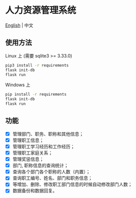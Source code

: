 # 人力资源管理系统

[English](README.md) | 中文

## 使用方法

Linux 上 (需要 sqlite3 >= 3.33.0)

```bash
pip3 install -r requirements
flask init-db
flask run
```

Windows 上

```bash
pip install -r requirements
flask init-db
flask run
```

## 功能

- [x] 管理部门、职务、职称和其他信息；
- [x] 管理职工信息；
- [x] 管理职工学习经历和工作经历；
- [x] 管理职工家庭关系；
- [x] 管理奖惩信息；
- [x] 部门, 职称信息的查询统计；
- [x] 查询各个部门各个职称的人数（内置）；
- [x] 查询职工编号、姓名、部门和职务信息；
- [x] 等增加、删除、修改职工部门信息的时候自动修改部门人数；
- [x] 数据备份和数据回复。
